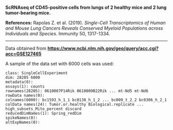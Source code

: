 **ScRNAseq of CD45-positive cells from lungs of 2 healthy mice and 2 lung tumor-bearing mice.**

**References:**
Rapolas Z. et al. (2019). *Single-Cell Transcriptomics of Human and Mouse Lung Cancers Reveals Conserved Myeloid Populations across Individuals and Species.* Immunity 50, 1317-1334.

---

Data obtained from **https://www.ncbi.nlm.nih.gov/geo/query/acc.cgi?acc=GSE127465**

A sample of the data set with 6000 cells was used:

```
class: SingleCellExperiment 
dim: 28205 6000 
metadata(0):
assays(1): counts
rownames(28205): 0610007P14Rik 0610009B22Rik ... mt-Nd5 mt-Nd6
rowData names(0):
colnames(6000): bc1593_h_1_1 bc0138_h_1_2 ... bc009_t_2_2 bc0306_h_2_1
colData names(24): Tumor.or.healthy Biological.replicate ... high_subsets_Mito_percent discard
reducedDimNames(1): Spring_redDim
spikeNames(0):
altExpNames(0):
```
